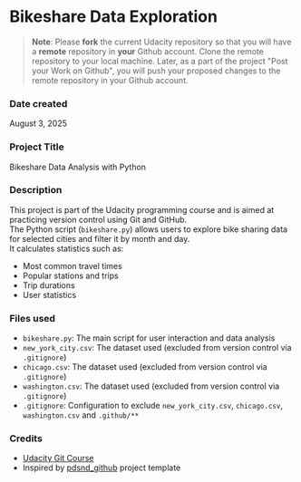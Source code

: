 # Bikeshare Data Exploration

>**Note**: Please **fork** the current Udacity repository so that you will have a **remote** repository in **your** Github account. Clone the remote repository to your local machine. Later, as a part of the project "Post your Work on Github", you will push your proposed changes to the remote repository in your Github account.

### Date created
August 3, 2025

### Project Title
Bikeshare Data Analysis with Python

### Description
This project is part of the Udacity programming course and is aimed at practicing version control using Git and GitHub.  
The Python script (`bikeshare.py`) allows users to explore bike sharing data for selected cities and filter it by month and day.  
It calculates statistics such as:

- Most common travel times
- Popular stations and trips
- Trip durations
- User statistics

### Files used
- `bikeshare.py`: The main script for user interaction and data analysis  
- `new_york_city.csv`: The dataset used (excluded from version control via `.gitignore`)
- `chicago.csv`: The dataset used (excluded from version control via `.gitignore`) 
- `washington.csv`: The dataset used (excluded from version control via `.gitignore`) 
- `.gitignore`: Configuration to exclude `new_york_city.csv`, `chicago.csv`, `washington.csv` and `.github/**`

### Credits
- [Udacity Git Course](https://www.udacity.com/)
- Inspired by [pdsnd_github](https://github.com/udacity/pdsnd_github) project template
